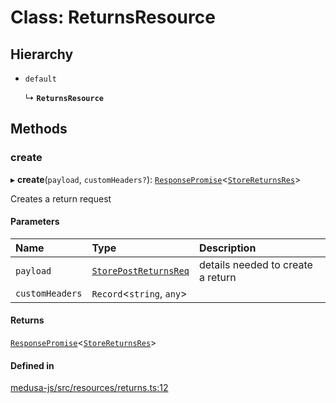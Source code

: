 # Class: ReturnsResource

## Hierarchy

- `default`

  ↳ **`ReturnsResource`**

## Methods

### create

▸ **create**(`payload`, `customHeaders?`): [`ResponsePromise`](../modules/internal.md#responsepromise)<[`StoreReturnsRes`](../modules/internal-44.md#storereturnsres)\>

Creates a return request

#### Parameters

| Name | Type | Description |
| :------ | :------ | :------ |
| `payload` | [`StorePostReturnsReq`](internal-44.StorePostReturnsReq.md) | details needed to create a return |
| `customHeaders` | `Record`<`string`, `any`\> |  |

#### Returns

[`ResponsePromise`](../modules/internal.md#responsepromise)<[`StoreReturnsRes`](../modules/internal-44.md#storereturnsres)\>

#### Defined in

[medusa-js/src/resources/returns.ts:12](https://github.com/hieunguyenzzz/medusa/blob/0b0d50b4/packages/medusa-js/src/resources/returns.ts#L12)
